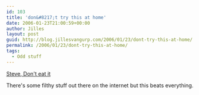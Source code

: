 ```yaml
---
id: 103
title: 'don&#8217;t try this at home'
date: 2006-01-23T21:00:59+00:00
author: Jilles
layout: post
guid: http://blog.jillesvangurp.com/2006/01/23/dont-try-this-at-home/
permalink: /2006/01/23/dont-try-this-at-home/
tags:
  - Odd stuff
---
```

<a href="http://www.thesneeze.com/mt-archives/cat_steve_dont_eat_it.php">Steve, Don't eat it</a>

There's some filthy stuff out there on the internet but this beats everything.

